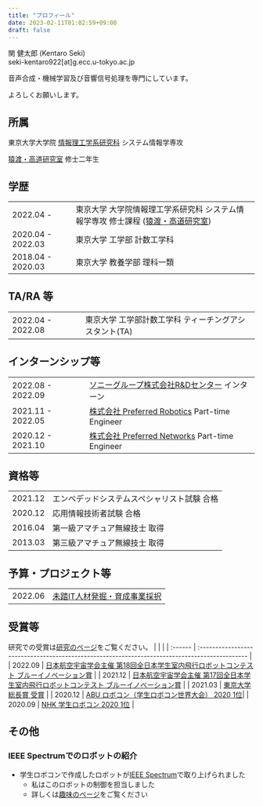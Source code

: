 ```yaml
---
title: "プロフィール"
date: 2023-02-11T01:02:59+09:00
draft: false
---
```


関 健太郎 (Kentaro Seki)\
seki-kentaro922[at]g.ecc.u-tokyo.ac.jp

音声合成・機械学習及び音響信号処理を専門にしています。

よろしくお願いします。

## 所属

東京大学大学院 [情報理工学系研究科](https://www.i.u-tokyo.ac.jp/) システム情報学専攻 

[猿渡・高道研究室](https://www.sp.ipc.i.u-tokyo.ac.jp/) 修士二年生

## 学歴

|                   |                                                                                                             |
| :---------------- | :---------------------------------------------------------------------------------------------------------- |
| 2022.04 -         | 東京大学 大学院情報理工学系研究科 システム情報学専攻 修士課程 ([猿渡・高道研究室](https://www.sp.ipc.i.u-tokyo.ac.jp/)) |
| 2020.04 - 2022.03 | 東京大学 工学部 計数工学科                                                                                      |
| 2018.04 - 2020.03 | 東京大学 教養学部 理科一類                                                                                      |

## TA/RA 等

|                   |                                                               |
| :---------------- | :------------------------------------------------------------ |
| 2022.04 - 2022.08 | 東京大学 工学部計数工学科 ティーチングアシスタント(TA)        |

## インターンシップ等

|                   |                                                                                            |
| :---------------- | :----------------------------------------------------------------------------------------- |
| 2022.08 - 2022.09 | [ソニーグループ株式会社R&Dセンター](https://www.sony.com/ja/SonyInfo/research/) インターン |
| 2021.11 - 2022.05 | [株式会社 Preferred Robotics](https://www.pfrobotics.jp/) Part-time Engineer                |
| 2020.12 - 2021.10 | [株式会社 Preferred Networks](https://www.preferred.jp/ja/) Part-time Engineer             |

## 資格等

|         |                                                                |
| :------ | :------------------------------------------------------------- |
| 2021.12 | エンベデッドシステムスペシャリスト試験 合格                    |
| 2020.12 | 応用情報技術者試験 合格                                        |
| 2016.04 | 第一級アマチュア無線技士 取得                                  |
| 2013.03 | 第三級アマチュア無線技士 取得                                  |

## 予算・プロジェクト等
|         |                                                                                                |
| :------ | :--------------------------------------------------------------------------------------------- |
| 2022.06 | [未踏IT人材発掘・育成事業採択](https://www.ipa.go.jp/jinzai/mitou/it/2022/gaiyou_fj-2.html)        |

## 受賞等
研究での受賞は[研究のページ](../research#受賞)をご覧ください。
|         |                                                                                                |
| :------ | :--------------------------------------------------------------------------------------------- |
| 2022.09 | [日本航空宇宙学会主催 第18回全日本学生室内飛行ロボットコンテスト ブルーイノベーション賞](http://indoor-flight.com/archive/11) |
| 2021.12 | [日本航空宇宙学会主催 第17回全日本学生室内飛行ロボットコンテスト ブルーイノベーション賞](http://indoor-flight.com/archive/10) |
| 2021.03 | [東京大学総長賞 受賞](https://tuk.t.u-tokyo.ac.jp/robotech/2021-03-05RoboTech%E3%81%8C%E6%9D%B1%E4%BA%AC%E5%A4%A7%E5%AD%A6%E7%B7%8F%E9%95%B7%E8%B3%9E%E3%82%92%E5%8F%97%E8%B3%9E%E3%81%97%E3%81%BE%E3%81%97%E3%81%9F%EF%BC%81/) |
| 2020.12 | [ABU ロボコン（学生ロボコン世界大会） 2020 1位](https://official-robocon.com/history/abu/?history=%e7%ac%ac%e5%8d%81%e4%b9%9d%e5%9b%9e%e5%a4%a7%e4%bc%9a)|
| 2020.09 | [NHK 学生ロボコン 2020 1位](https://official-robocon.com/history/gakusei/?history=twentynine)  |

## その他
### IEEE Spectrumでのロボットの紹介
- 学生ロボコンで作成したロボットが[IEEE Spectrum](https://spectrum.ieee.org/video-friday-bittle-robot-dog)で取り上げられました
    - 私はこのロボットの制御を担当しました
    - 詳しくは[趣味のページ](../hobby#nhk学生ロボコン)をご覧ください

